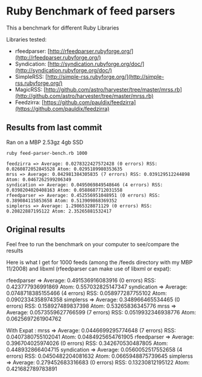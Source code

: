# Ruby Benchmark of feed parsers

This a benchmark for different Ruby Libraries

Libraries tested:

* rfeedparser: [http://rfeedparser.rubyforge.org/](http://rfeedparser.rubyforge.org/)
* Syndication: [http://syndication.rubyforge.org/doc/](http://syndication.rubyforge.org/doc/)
* SimpleRSS: [http://simple-rss.rubyforge.org/](http://simple-rss.rubyforge.org/)
* MagicRSS: [http://github.com/astro/harvester/tree/master/mrss.rb](http://github.com/astro/harvester/tree/master/mrss.rb)
* Feedzirra: [https://github.com/pauldix/feedzirra](https://github.com/pauldix/feedzirra)

## Results from last commit
Ran on a MBP 2.53gz 4gb SSD

    ruby feed-parser-bench.rb 1000

    feedzirra => Average: 0.0278322427572428 (0 errors) RSS: 0.0260872052845528 Atom: 0.0295189980353635
    mrss => Average: 0.042981384305835 (7 errors) RSS: 0.039129512244898 Atom: 0.0467262599206349
    syndication => Average: 0.0495069849548646 (4 errors) RSS: 0.0398204020408163 Atom: 0.0588687712031558
    rfeedparser => Average: 0.452556951048951 (0 errors) RSS: 0.389084115853658 Atom: 0.513909868369352
    simplerss => Average: 1.29865328871129 (0 errors) RSS: 0.20822887195122 Atom: 2.35265881532417
    

## Original results

Feel free to run the benchmark on your computer to see/compare the results

Here is what I get for 1000 feeds (among the /feeds directory with my MBP 11/2008) and libxml (rfeedparser can make use of libxml or expat):

rfeedparser => Average: 0.491536916083916 (0 errors) RSS: 0.423777936991869 Atom: 0.557032825147347
syndication => Average: 0.0748718385155466 (4 errors) RSS: 0.058977287755102 Atom: 0.0902334358974358
simplerss => Average: 0.348966465534465 (0 errors) RSS: 0.158927489837398 Atom: 0.53265836345776
mrss => Average: 0.0573559627766599 (7 errors) RSS: 0.0519932346938776 Atom: 0.0625697261904762

With Expat :
mrss => Average: 0.0446699295774648 (7 errors) RSS: 0.0407380755102041 Atom: 0.0484925654761905
rfeedparser => Average: 0.396704025974026 (0 errors) RSS: 0.342670530487805 Atom: 0.448932866404715
syndication => Average: 0.0560052517552658 (4 errors) RSS: 0.0450482204081632 Atom: 0.0665948875739645
simplerss => Average: 0.279452683316683 (0 errors) RSS: 0.13230812195122 Atom: 0.421682789783891
